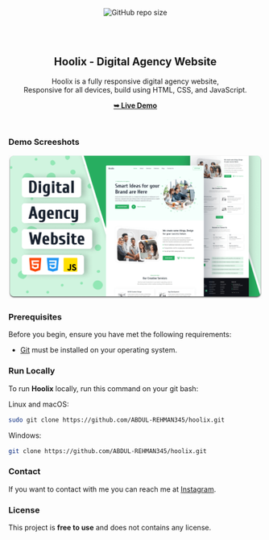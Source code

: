 <div align="center">
  
  ![GitHub repo size](https://img.shields.io/github/repo-size/codewithsadee/hoolix)
  

  <br />
  <br />

  <h2 align="center">Hoolix - Digital Agency Website</h2>

  Hoolix is a fully responsive digital agency website, <br />Responsive for all devices, build using HTML, CSS, and JavaScript.

  <a href=""><strong>➥ Live Demo</strong></a>

</div>

<br />

### Demo Screeshots

![Hoolix Desktop Demo](./readme-images/desktop.png "Desktop Demo")

### Prerequisites

Before you begin, ensure you have met the following requirements:

* [Git](https://git-scm.com/downloads "Download Git") must be installed on your operating system.

### Run Locally

To run **Hoolix** locally, run this command on your git bash:

Linux and macOS:

```bash
sudo git clone https://github.com/ABDUL-REHMAN345/hoolix.git
```

Windows:

```bash
git clone https://github.com/ABDUL-REHMAN345/hoolix.git
```

### Contact

If you want to contact with me you can reach me at [Instagram](https://www.instagram.com/coder_life98/).

### License

This project is **free to use** and does not contains any license.
